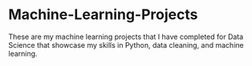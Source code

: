 # Machine-Learning-Projects
These are my machine learning projects that I have completed for Data Science that showcase my skills in Python, data cleaning, and machine learning.
